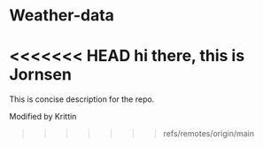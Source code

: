 # Weather-data
<<<<<<< HEAD
hi there, this is Jornsen
=======
This is concise description for the repo.

Modified by Krittin
>>>>>>> refs/remotes/origin/main
